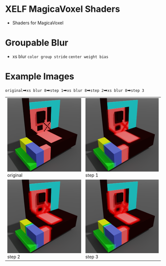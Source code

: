 # XELF MagicaVoxel Shaders
* Shaders for MagicaVoxel

# Groupable Blur

* xs blur `color group stride` `center weight bias`

# Example Images

`original`➡`xs blur 8`➡`step 1`➡`xs blur 8`➡`step 2`➡`xs blur 8`➡`step 3`

|||
|---|---|
|![step 0](image/xs%20blur%208%20step%200.png)<br>original|![step 1](image/xs%20blur%208%20step%201.png)<br>step 1
|![step 2](image/xs%20blur%208%20step%202.png)<br>step 2|![step 3](image/xs%20blur%208%20step%203.png)<br>step 3|
